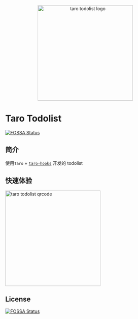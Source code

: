<div align="center">
  <img width="300" src="https://cdn.jsdelivr.net/gh/innocces/DrawingBed/2021-09-27/1632745775329-todo_list.png" alt="taro todolist logo"/>
</div>

# Taro Todolist
[![FOSSA Status](https://app.fossa.com/api/projects/git%2Bgithub.com%2Finnocces%2Ftaro-todolist.svg?type=shield)](https://app.fossa.com/projects/git%2Bgithub.com%2Finnocces%2Ftaro-todolist?ref=badge_shield)


## 简介

使用`Taro` + [`taro-hooks`](https://github.com/innocces/taro-hooks) 开发的 todolist

## 快速体验

<img width="300" src="https://cdn.jsdelivr.net/gh/innocces/DrawingBed/2021-09-27/1632746107141-qrcode.jpg" alt="taro todolist qrcode"/>


## License
[![FOSSA Status](https://app.fossa.com/api/projects/git%2Bgithub.com%2Finnocces%2Ftaro-todolist.svg?type=large)](https://app.fossa.com/projects/git%2Bgithub.com%2Finnocces%2Ftaro-todolist?ref=badge_large)